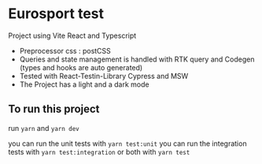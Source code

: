 # Eurosport test

Project using Vite React and Typescript

- Preprocessor css : postCSS
- Queries and state management is handled with RTK query and Codegen (types and hooks are auto generated)
- Tested with React-Testin-Library Cypress and MSW
- The Project has a light and a dark mode

## To run this project

run
`yarn` and `yarn dev`

you can run the unit tests with `yarn test:unit`
you can run the integration tests with `yarn test:integration`
or both with `yarn test`
